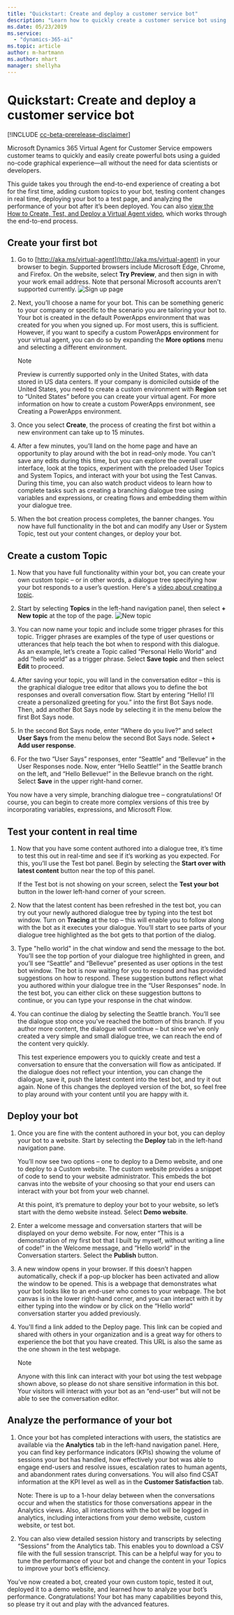 ```yaml
---
title: "Quickstart: Create and deploy a customer service bot"
description: "Learn how to quickly create a customer service bot using Virtual Agent."
ms.date: 05/23/2019
ms.service:
  - "dynamics-365-ai"
ms.topic: article
author: m-hartmann
ms.author: mhart
manager: shellyha
---
```


# Quickstart: Create and deploy a customer service bot

[!INCLUDE [cc-beta-prerelease-disclaimer](../includes/cc-beta-prerelease-disclaimer.md)]

Microsoft Dynamics 365 Virtual Agent for Customer Service empowers customer teams to quickly and easily create powerful bots using a guided no-code graphical experience—all without the need for data scientists or developers. 

This guide takes you through the end-to-end experience of creating a bot for the first time, adding custom topics to your bot, testing content changes in real time, deploying your bot to a test page, and analyzing the performance of your bot after it’s been deployed. You can also [view the How to Create, Test, and Deploy a Virtual Agent video](http://go.microsoft.com/fwlink/?linkid=2062988), which works through the end-to-end process. 


<!--note from editor: In step 2 below, add a link to cross reference to Creating a PowerApps environment.   -->

## Create your first bot

1.	Go to [http://aka.ms/virtual-agent](http://aka.ms/virtual-agent) in your browser to begin. Supported browsers include Microsoft Edge, Chrome, and Firefox. On the website, select **Try Preview**, and then sign in with your work email address. Note that personal Microsoft accounts aren't supported currently.
    ![Sign up page](media/sign-up-screen.png)

2. Next, you’ll choose a name for your bot. This can be something generic to your company or specific to the scenario you are tailoring your bot to.
Your bot is created in the default PowerApps environment that was created for you when you signed up. For most users, this is sufficient. However, if you want to specify a custom PowerApps environment for your virtual agent, you can do so by expanding the **More options** menu and selecting a different environment.
   > [!NOTE] 
   > Preview is currently supported only in the United States, with data stored in US data centers. If your company is domiciled outside of the United States, you need to create a custom environment with **Region** set to “United States” before you can create your virtual agent. For more information on how to create a custom PowerApps environment, see Creating a PowerApps environment.

3.	Once you select **Create**, the process of creating the first bot within a new environment can take up to 15 minutes.  

4. After a few minutes, you’ll land on the home page and have an opportunity to play around with the bot in read-only mode. You can't save any edits during this time, but you can explore the overall user interface, look at the topics, experiment with the preloaded User Topics and System Topics, and interact with your bot using the Test Canvas. During this time, you can also watch product videos to learn how to complete tasks such as creating a branching dialogue tree using variables and expressions, or creating flows and embedding them within your dialogue tree.

5. When the bot creation process completes, the banner changes. You now have full functionality in the bot and can modify any User or System Topic, test out your content changes, or deploy your bot.

## Create a custom Topic

1.	Now that you have full functionality within your bot, you can create your own custom topic – or in other words, a dialogue tree specifying how your bot responds to a user’s question. Here's a [video about creating a topic](http://go.microsoft.com/fwlink/?linkid=2063539).

2.	Start by selecting **Topics** in the left-hand navigation panel, then select **+ New topic** at the top of the page.
    ![New topic](media/create-new-topic.png)

3. You can now name your topic and include some trigger phrases for this topic. Trigger phrases are examples of the type of user questions or utterances that help teach the bot when to respond with this dialogue. As an example, let’s create a Topic called “Personal Hello World” and add “hello world” as a trigger phrase.  Select **Save topic** and then select **Edit** to proceed.

4. After saving your topic, you will land in the conversation editor – this is the graphical dialogue tree editor that allows you to define the bot responses and overall conversation flow.
Start by entering “Hello! I’ll create a personalized greeting for you.” into the first Bot Says node. Then, add another Bot Says node by selecting it in the menu below the first Bot Says node.

5. In the second Bot Says node, enter “Where do you live?” and select **User Says** from the menu below the second Bot Says node. Select **+ Add user response**. 

6. For the two “User Says” responses, enter “Seattle” and “Bellevue” in the User Responses node. Now, enter “Hello Seattle!” in the Seattle branch on the left, and “Hello Bellevue!” in the Bellevue branch on the right. Select **Save** in the upper right-hand corner.

You now have a very simple, branching dialogue tree – congratulations!  Of course, you can begin to create more complex versions of this tree by incorporating variables, expressions, and Microsoft Flow.

## Test your content in real time

1.	Now that you have some content authored into a dialogue tree, it’s time to test this out in real-time and see if it’s working as you expected. For this, you’ll use the Test bot panel. Begin by selecting the **Start over with latest content** button near the top of this panel.
 
    If the Test bot is not showing on your screen, select the **Test your bot** button in the lower left-hand corner of your screen.

2.	Now that the latest content has been refreshed in the test bot, you can try out your newly authored dialogue tree by typing into the test bot window. Turn on **Tracing** at the top – this will enable you to follow along with the bot as it executes your dialogue. You’ll start to see parts of your dialogue tree highlighted as the bot gets to that portion of the dialog.

3.	Type "hello world" in the chat window and send the message to the bot. You’ll see the top portion of your dialogue tree highlighted in green, and you’ll see “Seattle” and “Bellevue” presented as user options in the test bot window.
The bot is now waiting for you to respond and has provided suggestions on how to respond. These suggestion buttons reflect what you authored within your dialogue tree in the “User Responses” node.  In the test bot, you can either click on these suggestion buttons to continue, or you can type your response in the chat window.  
	 

4.	You can continue the dialog by selecting the Seattle branch. You’ll see the dialogue stop once you’ve reached the bottom of this branch.  If you author more content, the dialogue will continue – but since we’ve only created a very simple and small dialogue tree, we can reach the end of the content very quickly.

    This test experience empowers you to quickly create and test a conversation to ensure that the conversation will flow as anticipated. If the dialogue does not reflect your intention, you can change the dialogue, save it, push the latest content into the test bot, and try it out again. None of this changes the deployed version of the bot, so feel free to play around with your content until you are happy with it.
 

## Deploy your bot

1.	Once you are fine with the content authored in your bot, you can deploy your bot to a website. Start by selecting the **Deploy** tab in the left-hand navigation pane.

    You’ll now see two options – one to deploy to a Demo website, and one to deploy to a Custom website. The custom website provides a snippet of code to send to your website administrator. This embeds the bot canvas into the website of your choosing so that your end users can interact with your bot from your web channel.

    At this point, it’s premature to deploy your bot to your website, so let’s start with the demo website instead. Select **Demo website**.
 

2.	Enter a welcome message and conversation starters that will be displayed on your demo website.
For now, enter “This is a demonstration of my first bot that I built by myself, without writing a line of code!” in the Welcome message, and “Hello world” in the Conversation starters. Select the **Publish** button.
 
3.	A new window opens in your browser. If this doesn’t happen automatically, check if a pop-up blocker has been activated and allow the window to be opened. This is a webpage that demonstrates what your bot looks like to an end-user who comes to your webpage. The bot canvas is in the lower right-hand corner, and you can interact with it by either typing into the window or by click on the “Hello world” conversation starter you added previously.
 

4.	You'll find a link added to the Deploy page. This link can be copied and shared with others in your organization and is a great way for others to experience the bot that you have created. This URL is also the same as the one shown in the test webpage.

    > [!NOTE]
    > Anyone with this link can interact with your bot using the test webpage shown above, so please do not share sensitive information in this bot. Your visitors will interact with your bot as an “end-user” but will not be able to see the conversation editor.


## Analyze the performance of your bot

1.	Once your bot has completed interactions with users, the statistics are available via the **Analytics** tab in the left-hand navigation panel. Here, you can find key performance indicators (KPIs) showing the volume of sessions your bot has handled, how effectively your bot was able to engage end-users and resolve issues, escalation rates to human agents, and abandonment rates during conversations.  You will also find CSAT information at the KPI level as well as in the **Customer Satisfaction** tab.

    Note: There is up to a 1-hour delay between when the conversations occur and when the statistics for those conversations appear in the Analytics views.  Also, all interactions with the bot will be logged in analytics, including interactions from your demo website, custom website, or test bot.

2.	You can also view detailed session history and transcripts by selecting “Sessions” from the Analytics tab.  This enables you to download a CSV file with the full session transcript.  This can be a helpful way for you to tune the performance of your bot and change the content in your Topics to improve your bot’s efficiency.

You’ve now created a bot, created your own custom topic, tested it out, deployed it to a demo website, and learned how to analyze your bot’s performance.  Congratulations!  Your bot has many capabilities beyond this, so please try it out and play with the advanced features.
